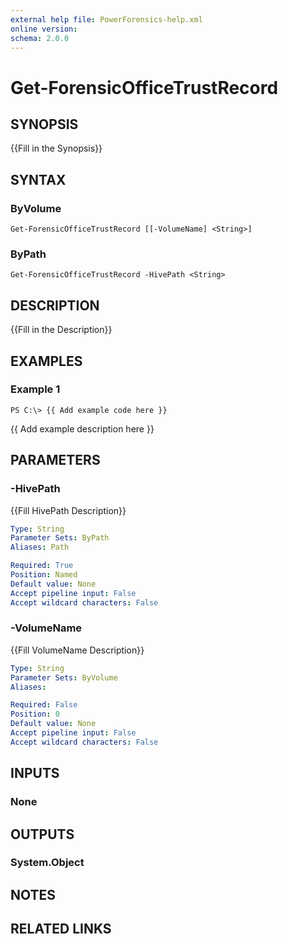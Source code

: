 ```yaml
---
external help file: PowerForensics-help.xml
online version: 
schema: 2.0.0
---
```


# Get-ForensicOfficeTrustRecord

## SYNOPSIS
{{Fill in the Synopsis}}

## SYNTAX

### ByVolume
```
Get-ForensicOfficeTrustRecord [[-VolumeName] <String>]
```

### ByPath
```
Get-ForensicOfficeTrustRecord -HivePath <String>
```

## DESCRIPTION
{{Fill in the Description}}

## EXAMPLES

### Example 1
```
PS C:\> {{ Add example code here }}
```

{{ Add example description here }}

## PARAMETERS

### -HivePath
{{Fill HivePath Description}}

```yaml
Type: String
Parameter Sets: ByPath
Aliases: Path

Required: True
Position: Named
Default value: None
Accept pipeline input: False
Accept wildcard characters: False
```

### -VolumeName
{{Fill VolumeName Description}}

```yaml
Type: String
Parameter Sets: ByVolume
Aliases: 

Required: False
Position: 0
Default value: None
Accept pipeline input: False
Accept wildcard characters: False
```

## INPUTS

### None


## OUTPUTS

### System.Object

## NOTES

## RELATED LINKS

